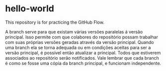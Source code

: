 # hello-world
This repository is for practicing the GitHub Flow.

A branch serve para que existam várias versões paralelas á versão principal. Isso permite com que colabores do repositório possam trabalhar com suas próprias versões geradas através da versão principal. Quando uma branch ela se torna adequada ou em condições aceitas para ser a versão principal, é possível então atualizar a principal. Todos que estiverem associados ao repositório serão notificados. Vale lembrar que cada branch é como se fosse uma cópia da branch principal, e funcionam independente.
